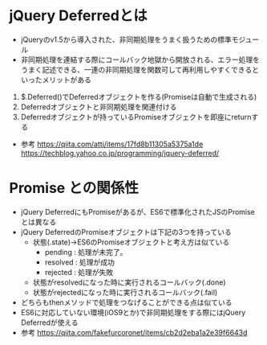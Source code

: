 # jQuery Deferredとは

- jQueryのv1.5から導入された、非同期処理をうまく扱うための標準モジュール
- 非同期処理を連結する際にコールバック地獄から開放される、エラー処理をうまく記述できる、一連の非同期処理を関数可して再利用しやすくできるといったメリットがある

1. $.Deferred()でDeferredオブジェクトを作る(Promiseは自動で生成される)
2. Deferredオブジェクトと非同期処理を関連付ける
3. Deferredオブジェクトが持っているPromiseオブジェクトを即座にreturnする

- 参考
  https://qiita.com/atti/items/17fd8b11305a5375a1de
  https://techblog.yahoo.co.jp/programming/jquery-deferred/

# Promise との関係性

- jQuery DeferredにもPromiseがあるが、ES6で標準化されたJSのPromiseとは異なる
- jQuery DeferredのPromiseオブジェクトは下記の3つを持っている
  - 状態(.state)→ES6のPromiseオブジェクトと考え方は似ている
    - pending : 処理が未完了。
    - resolved : 処理が成功
    - rejected : 処理が失敗
  - 状態がresolvedになった時に実行されるコールバック(.done)
  - 状態がrejectedになった時に実行されるコールバック(.fail)
- どちらもthenメソッドで処理をつなげることができる点は似ている
- ES6に対応していない環境(iOS9とか)で非同期処理をする際にはjQuery Deferredが使える
- 参考
  https://qiita.com/fakefurcoronet/items/cb2d2eba1a2e39f6643d
